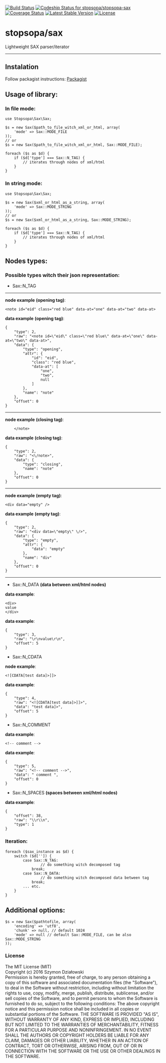 [![Build Status](https://travis-ci.org/stopsopa/stopsopa-sax.svg?branch=master)](https://travis-ci.org/stopsopa/stopsopa-sax)
[![Codeship Status for stopsopa/stopsopa-sax](https://codeship.com/projects/0f4debe0-9ec5-0133-8d32-76efcd0f79bd/status?branch=master)](https://codeship.com/projects/127803)
[![Coverage Status](https://coveralls.io/repos/stopsopa/stopsopa-sax/badge.svg?branch=master&service=github)](https://coveralls.io/github/stopsopa/stopsopa-sax?branch=master)
[![Latest Stable Version](https://poser.pugx.org/stopsopa/sax/v/stable)](https://packagist.org/packages/stopsopa/sax)
[![License](https://poser.pugx.org/stopsopa/sax/license)](https://packagist.org/packages/stopsopa/sax)


<h1>stopsopa/sax</h1>

Lightweight SAX parser/iterator


***


## Instalation

Follow packagist instructions: [Packagist](https://packagist.org/packages/stopsopa/sax)

## Usage of library: 

### In file mode:

    use Stopsopa\Sax\Sax;
    
    $s = new Sax($path_to_file_witch_xml_or_html, array(
        'mode' => Sax::MODE_FILE
    ));
    // or
    $s = new Sax($path_to_file_witch_xml_or_html, Sax::MODE_FILE);
    
    foreach ($s as $d) {
        if ($d['type'] === Sax::N_TAG) {
            // iterates through nodes of xml/html
        }
    }

### In string mode:

    use Stopsopa\Sax\Sax;
    
    $s = new Sax($xml_or_html_as_a_string, array(
        'mode' => Sax::MODE_STRING
    ));
    // or
    $s = new Sax($xml_or_html_as_a_string, Sax::MODE_STRING);
    
    foreach ($s as $d) {
        if ($d['type'] === Sax::N_TAG) {
            // iterates through nodes of xml/html
        }
    }
    
## Nodes types:

### Possible types witch their json representation:

-   Sax::N_TAG 
    
***   
        
**node example** __(opening tag)__: 
    
    <note id="eid" class="red blue" data-at="one" data-at="two" data-at>
      
      
**data example** __(opening tag)__:
             
      
    {
        "type": 2,
        "raw": "<note id=\"eid\" class=\"red blue\" data-at=\"one\" data-at=\"two\" data-at>",
        "data": {
            "type": "opening",
            "attr": {
                "id": "eid",
                "class": "red blue",
                "data-at": [
                    "one",
                    "two",
                    null
                ]
            },
            "name": "note"
        },
        "offset": 0
    }
    
***    
      
**node example** __(closing tag)__: 

        </note>
      
      
**data example** __(closing tag)__: 
        
    {
        "type": 2,
        "raw": "<\/note>",
        "data": {
            "type": "closing",
            "name": "note"
        },
        "offset": 0
    } 
    
***   
      
**node example** __(empty tag)__: 

    <div data="empty" />
      
      
**data example** __(empty tag)__: 

    {
        "type": 2,
        "raw": "<div data=\"empty\" \/>",
        "data": {
            "type": "empty",
            "attr": {
                "data": "empty"
            },
            "name": "div"
        },
        "offset": 0
    }
    
***    
         
-   Sax::N_DATA   __(data between xml/html nodes)__    

**data example**:  
    
    <div> 
    value        
    </div>
        
**data example**: 
 
    {
        "type": 3,
        "raw": "\r\nvalue\r\n",
        "offset": 5
    }
 
-   Sax::N_CDATA 

**node example**: 

    <![CDATA[test data]>]]>
      
      
**data example**: 

    {
        "type": 4,
        "raw": "<![CDATA[test data]>]]>",
        "data": "test data]>",
        "offset": 5
    }  
    
-   Sax::N_COMMENT

**data example**:  

    <!-- comment -->
        
**data example**: 

    {
        "type": 5,
        "raw": "<!-- comment -->",
        "data": " comment ",
        "offset": 0
    }
  
-   Sax::N_SPACES __(spaces between xml/html nodes)__            
        
**data example**:        
        
    {
        "offset": 38, 
        "raw": "\\r\\n", 
        "type": 1
    }    

### Iteration:

    foreach ($sax_instance as $d) {
        switch ($d['']) {
            case Sax::N_TAG:
                    // do something witch decomposed tag
                break;
            case Sax::N_DATA:
                    // do something witch decomposed data between tag
                break;
            ... etc.
        }
    }

    
## Additional options: 

    $s = new Sax($pathtofile, array(
        'encoding' => 'utf8',
        'chunk' => null, // default 1024
        'mode' => null // default Sax::MODE_FILE, can be also Sax::MODE_STRING
    ));

### License

The MIT License (MIT) <br />
Copyright (c) 2016 Szymon Działowski <br />
Permission is hereby granted, free of charge, to any person obtaining a copy of this software and associated documentation files (the "Software"), to deal in the Software without restriction, including without limitation the rights to use, copy, modify, merge, publish, distribute, sublicense, and/or sell copies of the Software, and to permit persons to whom the Software is furnished to do so, subject to the following conditions:
The above copyright notice and this permission notice shall be included in all copies or substantial portions of the Software.
THE SOFTWARE IS PROVIDED "AS IS", WITHOUT WARRANTY OF ANY KIND, EXPRESS OR IMPLIED, INCLUDING BUT NOT LIMITED TO THE WARRANTIES OF MERCHANTABILITY, FITNESS FOR A PARTICULAR PURPOSE AND NONINFRINGEMENT. IN NO EVENT SHALL THE AUTHORS OR COPYRIGHT HOLDERS BE LIABLE FOR ANY CLAIM, DAMAGES OR OTHER LIABILITY, WHETHER IN AN ACTION OF CONTRACT, TORT OR OTHERWISE, ARISING FROM, OUT OF OR IN CONNECTION WITH THE SOFTWARE OR THE USE OR OTHER DEALINGS IN THE SOFTWARE.

